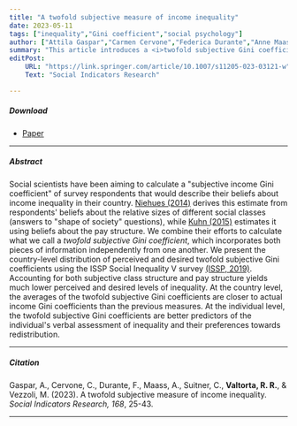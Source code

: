 ```yaml
---
title: "A twofold subjective measure of income inequality" 
date: 2023-05-11
tags: ["inequality","Gini coefficient","social psychology"]
author: ["Attila Gaspar","Carmen Cervone","Federica Durante","Anne Maass","Caterina Suitner",<b>Roberta Rosa Valtorta</b>,"Michela Vezzoli"]
summary: "This article introduces a <i>twofold subjective Gini coefficient</i> that combines perceptions of social class and pay structure to more accurately measure beliefs about income inequality."
editPost:
    URL: "https://link.springer.com/article/10.1007/s11205-023-03121-w"
    Text: "Social Indicators Research"

---
```


##### Download

+ [Paper](subjectiveGini.pdf)

---

##### Abstract

Social scientists have been aiming to calculate a "subjective income Gini coefficient" of survey respondents that would describe their beliefs about income inequality in their country. [Niehues (2014)](https://www.iwkoeln.de/en/studies/judith-niehues-subjective-perceptions-of-inequality-and-redistributive-preferences-175257.html) derives this estimate from respondents' beliefs about the relative sizes of different social classes (answers to "shape of society" questions), while [Kuhn (2015)](https://papers.ssrn.com/sol3/papers.cfm?abstract_id=2708392) estimates it using beliefs about the pay structure. We combine their efforts to calculate what we call a *twofold subjective Gini coefficient*, which incorporates both pieces of information independently from one another. We present the country-level distribution of perceived and desired twofold subjective Gini coefficients using the ISSP Social Inequality V survey [(ISSP, 2019)](https://www.gesis.org/en/issp/data-and-documentation/social-inequality/2019). Accounting for both subjective class structure and pay structure yields much lower perceived and desired levels of inequality. At the country level, the averages of the twofold subjective Gini coefficients are closer to actual income Gini coefficients than the previous measures. At the individual level, the twofold subjective Gini coefficients are better predictors of the individual's verbal assessment of inequality and their preferences towards redistribution.

---

##### Citation

Gaspar, A., Cervone, C., Durante, F., Maass, A., Suitner, C., **Valtorta, R. R.**, & Vezzoli, M. (2023). A twofold subjective measure of income inequality. *Social Indicators Research, 168*, 25-43.

---
